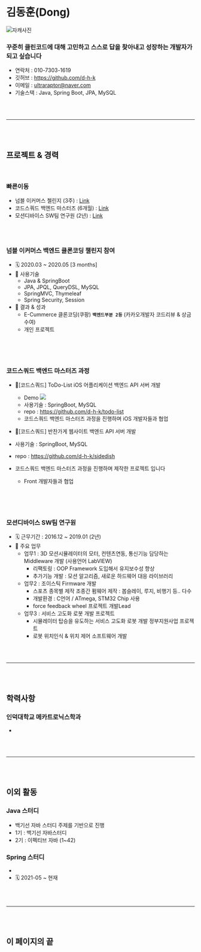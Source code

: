  # 김동훈(Dong)
 
![자캐사진](https://user-images.githubusercontent.com/31065684/146512739-fbd14299-8268-4b3f-b64f-44be0a9c75b5.png)
### 꾸준히 클린코드에 대해 고민하고 스스로 답을 찾아내고 성장하는 개발자가 되고 싶습니다 

- 연락처 : 010-7303-1619
- 깃허브 : https://github.com/d-h-k
- 이메일 : ultraraptor@naver.com
- 기술스택 : Java, Spring Boot, JPA, MySQL

<br><br><hr><br><br>

## 프로젝트 & 경력

<br>

### 빠른이동
- 넘블 이커머스 첼린지 (3주) : [Link]()
- 코드스쿼드 백엔드 마스터즈 (6개월) : [Link]()
- 모션디바이스 SW팀 연구원 (2년) : [Link]()

<br><br>

### 넘블 이커머스 백엔드 클론코딩 챌린지 참여
- 🗓 2020.03 ~ 2020.05 [3 months]
- 🔪 사용기술
  - Java & SpringBoot
  - JPA, JPQL, QueryDSL, MySQL
  - SpringMVC, Thymeleaf
  - Spring Security, Session
- 📨 결과 & 성과
  - E-Cummerce 클론코딩(쿠팡) **`백엔드부분 2등`** (카카오개발자 코드리뷰 & 상금 수여)
  - 개인 프로젝트

<br><br><br>

### 코드스쿼드 백엔드 마스터즈 과정

- 📂\[코드스쿼드\] ToDo-List iOS 어플리케이션 백엔드 API 서버 개발

  - Demo  ![](https://user-images.githubusercontent.com/75113784/115102520-5840ae00-9f86-11eb-9cd1-643cb0ff4e37.png)
  - 사용기술 : SpringBoot, MySQL
  - repo : https://github.com/d-h-k/todo-list
  - 코드스쿼드 백엔드 마스터즈 과정을 진행하며 iOS 개발자들과 협업
 
- 📂\[코드스쿼드\] 반찬가게 웹사이트 백엔드 API 서버 개발

- 사용기술 : SpringBoot, MySQL
- repo : https://github.com/d-h-k/sidedish
- 코드스쿼드 백엔드 마스터즈 과정을 진행하며 제작한 프로젝트 입니다
  - Front 개발자들과 협업

<br><br><br>

### 모션디바이스 SW팀 연구원
- 🗓 근무기간 : 2016.12 ~ 2019.01 (2년)
- 📨 주요 업무
  - 업무1 : 3D 모션시뮬레이터의 모터, 컨텐츠연동, 통신기능 담당하는 Middleware 개발 (사용언어 LabVIEW) 
    - 리팩토링 : OOP Framework 도입해서 유지보수성 향상
    - 추가기능 개발 : 모션 알고리즘, 새로운 하드웨어 대응 라이브러리
  - 업무2 : 조이스틱 Firmware 개발
    - 스포츠 종목별 제작 조종간 펌웨어 제작 : 봅슬레이, 루지, 비행기 등.. 다수
    - 개발환경 : C언어 / ATmega, STM32 Chip 사용 
    - force feedback wheel 프로젝트 개발Lead
  - 업무3 : 서비스 고도화 로봇 개발 프로젝트
    - 시뮬레이터 탑승을 유도하는 서비스 고도화 로봇 개발 정부지원사업 프로젝트
    - 로봇 위치인식 & 위치 제어 소프트웨어 개발

<br><br><hr><br><br>

## 학력사항

### 인덕대학교 메카트로닉스학과
- 

<br><br><hr><br><br>

## 이외 활동

### Java 스터디
- 백기선 자바 스터디 주제를 기반으로 진행
- 1기 : 백기선 자바스터디
- 2기 : 이펙티브 자바 (1~42)
### Spring 스터디
- 
- 🗓  2021-05 ~ 현재


<br><br><hr><br><br>


## 이 페이지의 끝